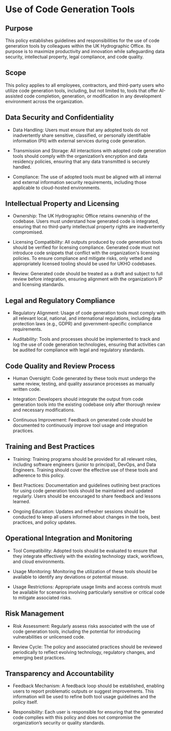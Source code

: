# Use of Code Generation Tools

## Purpose

This policy establishes guidelines and responsibilities for the use of code generation tools by colleagues within the UK Hydrographic Office. Its purpose is to maximize productivity and innovation while safeguarding data security, intellectual property, legal compliance, and code quality.

## Scope

This policy applies to all employees, contractors, and third-party users who utilize code generation tools, including, but not limited to, tools that offer AI-assisted code completion, generation, or modification in any development environment across the organization.

## Data Security and Confidentiality

* Data Handling: Users must ensure that any adopted tools do not inadvertently share sensitive, classified, or personally identifiable information (PII) with external services during code generation.

* Transmission and Storage: All interactions with adopted code generation tools should comply with the organization’s encryption and data residency policies, ensuring that any data transmitted is securely handled.

* Compliance: The use of adopted tools must be aligned with all internal and external information security requirements, including those applicable to cloud-hosted environments.

## Intellectual Property and Licensing

* Ownership: The UK Hydrographic Office retains ownership of the codebase. Users must understand how generated code is integrated, ensuring that no third-party intellectual property rights are inadvertently compromised.

* Licensing Compatibility: All outputs produced by code generation tools should be verified for licensing compliance. Generated code must not introduce code snippets that conflict with the organization's licensing policies. To ensure compliance and mitigate risks, only vetted and appropriately licensed tooling should be used for UKHO codebases.

* Review: Generated code should be treated as a draft and subject to full review before integration, ensuring alignment with the organization’s IP and licensing standards.

## Legal and Regulatory Compliance

* Regulatory Alignment: Usage of code generation tools must comply with all relevant local, national, and international regulations, including data protection laws (e.g., GDPR) and government-specific compliance requirements.

* Auditability: Tools and processes should be implemented to track and log the use of code generation technologies, ensuring that activities can be audited for compliance with legal and regulatory standards.

## Code Quality and Review Process

* Human Oversight: Code generated by these tools must undergo the same review, testing, and quality assurance processes as manually written code.

* Integration: Developers should integrate the output from code generation tools into the existing codebase only after thorough review and necessary modifications.

* Continuous Improvement: Feedback on generated code should be documented to continuously improve tool usage and integration practices.

## Training and Best Practices

* Training: Training programs should be provided for all relevant roles, including software engineers (junior to principal), DevOps, and Data Engineers. Training should cover the effective use of these tools and adherence to this policy.

* Best Practices: Documentation and guidelines outlining best practices for using code generation tools should be maintained and updated regularly. Users should be encouraged to share feedback and lessons learned.

* Ongoing Education: Updates and refresher sessions should be conducted to keep all users informed about changes in the tools, best practices, and policy updates.

## Operational Integration and Monitoring

* Tool Compatibility: Adopted tools should be evaluated to ensure that they integrate effectively with the existing technology stack, workflows, and cloud environments.

* Usage Monitoring: Monitoring the utilization of these tools should be available to identify any deviations or potential misuse.

* Usage Restrictions: Appropriate usage limits and access controls must be available  for scenarios involving particularly sensitive or critical code to mitigate associated risks.

## Risk Management

* Risk Assessment: Regularly assess risks associated with the use of code generation tools, including the potential for introducing vulnerabilities or unlicensed code.

* Review Cycle: The policy and associated practices should be reviewed periodically to reflect evolving technology, regulatory changes, and emerging best practices.

## Transparency and Accountability

* Feedback Mechanism: A feedback loop should be established, enabling users to report problematic outputs or suggest improvements. This information will be used to refine both tool usage guidelines and the policy itself.

* Responsibility: Each user is responsible for ensuring that the generated code complies with this policy and does not compromise the organization’s security or quality standards.
